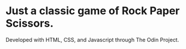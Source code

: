 # Just a classic game of Rock Paper Scissors.

Developed with HTML, CSS, and Javascript through The Odin Project.

